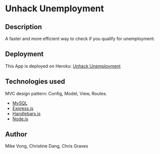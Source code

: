 # Unhack Unemployment

## Description

A faster and more efficient way to check if you qualify for unemployment.

## Deployment 

This App is deployed on Heroku: [Unhack Unemployment](https://vast-beyond-12736.herokuapp.com/)

## Technologies used

MVC design pattern: Config, Model, View, Routes.


- [MySQL](https://www.npmjs.com/package/mysql)
- [Express.js](https://expressjs.com)
- [Handlebars.js](https://handlebarsjs.com/)
- [Node.js](https://nodejs.org/en/)




## Author

Mike Vong, Christine Dang, Chris Graves

